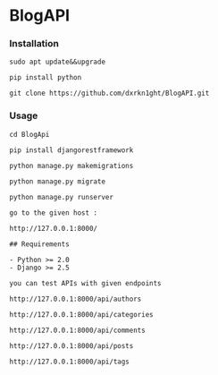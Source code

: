 # BlogAPI 

### Installation
`sudo apt update&&upgrade`

`pip install python`

`git clone https://github.com/dxrkn1ght/BlogAPI.git`

### Usage

```
cd BlogApi
```

```
pip install djangorestframework
```

```
python manage.py makemigrations
```

```
python manage.py migrate
```

```
python manage.py runserver
```
`go to the given host :
`

`http://127.0.0.1:8000/`

````
## Requirements

- Python >= 2.0
- Django >= 2.5
````

`you can test APIs with given endpoints`

```
http://127.0.0.1:8000/api/authors
```

```
http://127.0.0.1:8000/api/categories
```

```
http://127.0.0.1:8000/api/comments
```

```
http://127.0.0.1:8000/api/posts
```

```
http://127.0.0.1:8000/api/tags
```